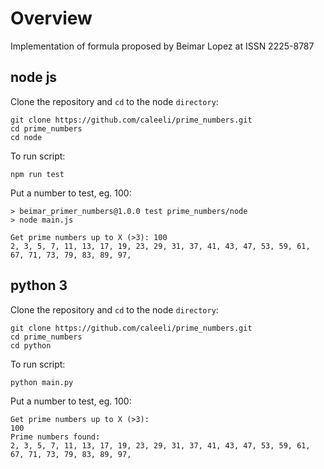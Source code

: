 # Overview
Implementation of formula proposed by Beimar Lopez at ISSN 2225-8787

## node js
Clone the repository and `cd` to the node `directory`:
```
git clone https://github.com/caleeli/prime_numbers.git
cd prime_numbers
cd node
```
To run script:
```
npm run test
```
Put a number to test, eg. 100:

```
> beimar_primer_numbers@1.0.0 test prime_numbers/node
> node main.js

Get prime numbers up to X (>3): 100
2, 3, 5, 7, 11, 13, 17, 19, 23, 29, 31, 37, 41, 43, 47, 53, 59, 61, 67, 71, 73, 79, 83, 89, 97, 
```


## python 3
Clone the repository and `cd` to the node `directory`:
```
git clone https://github.com/caleeli/prime_numbers.git
cd prime_numbers
cd python
```
To run script:
```
python main.py
```
Put a number to test, eg. 100:

```
Get prime numbers up to X (>3): 
100
Prime numbers found: 
2, 3, 5, 7, 11, 13, 17, 19, 23, 29, 31, 37, 41, 43, 47, 53, 59, 61, 67, 71, 73, 79, 83, 89, 97, 
```

